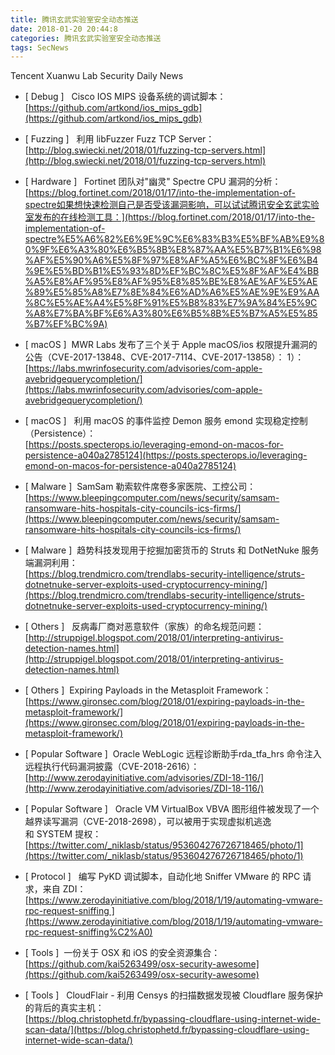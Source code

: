 ```yaml
---
title: 腾讯玄武实验室安全动态推送
date: 2018-01-20 20:44:8
categories: 腾讯玄武实验室安全动态推送
tags: SecNews
---
```


Tencent Xuanwu Lab Security Daily News  
* [ Debug ]   Cisco IOS MIPS 设备系统的调试脚本：   
[https://github.com/artkond/ios_mips_gdb](https://github.com/artkond/ios_mips_gdb)  

* [ Fuzzing ]   利用 libFuzzer Fuzz TCP Server：   
[http://blog.swiecki.net/2018/01/fuzzing-tcp-servers.html](http://blog.swiecki.net/2018/01/fuzzing-tcp-servers.html)  

* [ Hardware ]   Fortinet 团队对"幽灵" Spectre CPU 漏洞的分析：  
[https://blog.fortinet.com/2018/01/17/into-the-implementation-of-spectre如果想快速检测自己是否受该漏洞影响，可以试试腾讯安全玄武实验室发布的在线检测工具：](https://blog.fortinet.com/2018/01/17/into-the-implementation-of-spectre%E5%A6%82%E6%9E%9C%E6%83%B3%E5%BF%AB%E9%80%9F%E6%A3%80%E6%B5%8B%E8%87%AA%E5%B7%B1%E6%98%AF%E5%90%A6%E5%8F%97%E8%AF%A5%E6%BC%8F%E6%B4%9E%E5%BD%B1%E5%93%8D%EF%BC%8C%E5%8F%AF%E4%BB%A5%E8%AF%95%E8%AF%95%E8%85%BE%E8%AE%AF%E5%AE%89%E5%85%A8%E7%8E%84%E6%AD%A6%E5%AE%9E%E9%AA%8C%E5%AE%A4%E5%8F%91%E5%B8%83%E7%9A%84%E5%9C%A8%E7%BA%BF%E6%A3%80%E6%B5%8B%E5%B7%A5%E5%85%B7%EF%BC%9A)  

* [ macOS ]  MWR Labs 发布了三个关于 Apple macOS/ios 权限提升漏洞的公告（CVE-2017-13848、CVE-2017-7114、CVE-2017-13858）： 1）：   
[https://labs.mwrinfosecurity.com/advisories/com-apple-avebridgequerycompletion/](https://labs.mwrinfosecurity.com/advisories/com-apple-avebridgequerycompletion/)  

* [ macOS ]   利用 macOS 的事件监控 Demon 服务 emond 实现稳定控制（Persistence）：  
[https://posts.specterops.io/leveraging-emond-on-macos-for-persistence-a040a2785124](https://posts.specterops.io/leveraging-emond-on-macos-for-persistence-a040a2785124)  

* [ Malware ]  SamSam 勒索软件席卷多家医院、工控公司：  
[https://www.bleepingcomputer.com/news/security/samsam-ransomware-hits-hospitals-city-councils-ics-firms/](https://www.bleepingcomputer.com/news/security/samsam-ransomware-hits-hospitals-city-councils-ics-firms/)  

* [ Malware ]  趋势科技发现用于挖掘加密货币的 Struts 和 DotNetNuke 服务端漏洞利用：   
[https://blog.trendmicro.com/trendlabs-security-intelligence/struts-dotnetnuke-server-exploits-used-cryptocurrency-mining/](https://blog.trendmicro.com/trendlabs-security-intelligence/struts-dotnetnuke-server-exploits-used-cryptocurrency-mining/)  

* [ Others ]  
反病毒厂商对恶意软件（家族）的命名规范问题：  
[http://struppigel.blogspot.com/2018/01/interpreting-antivirus-detection-names.html](http://struppigel.blogspot.com/2018/01/interpreting-antivirus-detection-names.html)  

* [ Others ]  Expiring Payloads in the Metasploit Framework：   
[https://www.gironsec.com/blog/2018/01/expiring-payloads-in-the-metasploit-framework/](https://www.gironsec.com/blog/2018/01/expiring-payloads-in-the-metasploit-framework/)  

* [ Popular Software ]  Oracle WebLogic 远程诊断助手rda_tfa_hrs 命令注入远程执行代码漏洞披露（CVE-2018-2616）：   
[http://www.zerodayinitiative.com/advisories/ZDI-18-116/](http://www.zerodayinitiative.com/advisories/ZDI-18-116/)  

* [ Popular Software ]  
Oracle VM VirtualBox VBVA 图形组件被发现了一个越界读写漏洞（CVE-2018-2698），可以被用于实现虚拟机逃逸和 SYSTEM 提权：  
[https://twitter.com/_niklasb/status/953604276726718465/photo/1](https://twitter.com/_niklasb/status/953604276726718465/photo/1)  

* [ Protocol ]   编写 PyKD 调试脚本，自动化地 Sniffer VMware 的 RPC 请求，来自 ZDI：   
[https://www.zerodayinitiative.com/blog/2018/1/19/automating-vmware-rpc-request-sniffing ](https://www.zerodayinitiative.com/blog/2018/1/19/automating-vmware-rpc-request-sniffing%C2%A0)  

* [ Tools ]  一份关于 OSX 和 iOS 的安全资源集合：   
[https://github.com/kai5263499/osx-security-awesome](https://github.com/kai5263499/osx-security-awesome)  

* [ Tools ]   CloudFlair - 利用 Censys 的扫描数据发现被 Cloudflare 服务保护的背后的真实主机：   
[https://blog.christophetd.fr/bypassing-cloudflare-using-internet-wide-scan-data/](https://blog.christophetd.fr/bypassing-cloudflare-using-internet-wide-scan-data/)  

